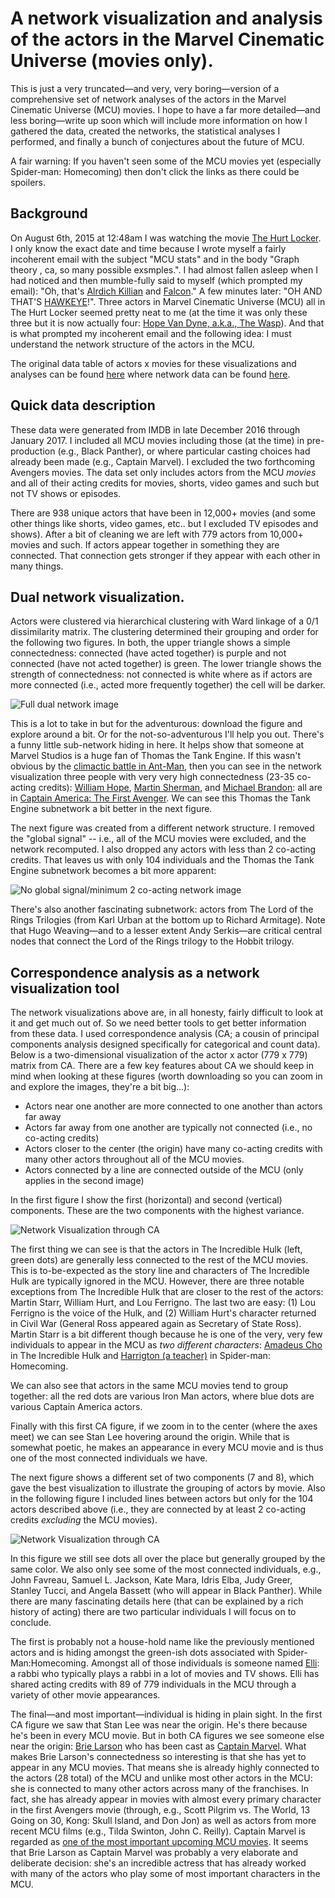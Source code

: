# A network visualization and analysis of the actors in the Marvel Cinematic Universe (movies only). 

This is just a very truncated—and very, very boring—version of a comprehensive set of network analyses of the actors in the Marvel Cinematic Universe (MCU) movies. I hope to have a far more detailed—and less boring—write up soon which will include more information on how I gathered the data, created the networks, the statistical analyses I performed, and finally a bunch of conjectures about the future of MCU.

A fair warning: If you haven't seen some of the MCU movies yet (especially Spider-man: Homecoming) then don't click the links as there could be spoilers. 

## Background

On August 6th, 2015 at 12:48am I was watching the movie [The Hurt Locker](http://www.imdb.com/title/tt0887912/). I only know the exact date and time because I wrote myself a fairly incoherent email with the subject "MCU stats" and in the body "Graph theory , ca, so many possible exsmples.". I had almost fallen asleep when I had noticed and then mumble-fully said to myself (which prompted my email): "Oh, that's [Alrdich Killian](http://marvelcinematicuniverse.wikia.com/wiki/Aldrich_Killian) and [Falcon](http://marvelcinematicuniverse.wikia.com/wiki/Falcon)." A few minutes later: "OH AND THAT'S [HAWKEYE](http://marvelcinematicuniverse.wikia.com/wiki/Hawkeye)!". Three actors in Marvel Cinematic Universe (MCU) all in The Hurt Locker seemed pretty neat to me (at the time it was only these three but it is now actually four: [Hope Van Dyne, a.k.a., The Wasp](http://marvelcinematicuniverse.wikia.com/wiki/Hope_van_Dyne)). And that is what prompted my incoherent email and the following idea: I must understand the network structure of the actors in the MCU.


The original data table of actors x movies for these visualizations and analyses can be found [here](./Data/MovieMat/movie.mat.rda) where network data can be found [here](./Data/ForAnalyses/).


## Quick data description

These data were generated from IMDB in late December 2016 through January 2017. I included all MCU movies including those (at the time) in pre-production (e.g., Black Panther), or where particular casting choices had already been made (e.g., Captain Marvel). I excluded the two forthcoming Avengers movies. The data set only includes actors from the MCU *movies* and all of their acting credits for movies, shorts, video games and such but not TV shows or episodes. 

There are 938 unique actors that have been in 12,000+ movies (and some other things like shorts, video games, etc.. but I excluded TV episodes and shows). After a bit of cleaning we are left with 779 actors from 10,000+ movies and such. If actors appear together in something they are connected. That connection gets stronger if they appear with each other in many things. 

## Dual network visualization. 

Actors were clustered via hierarchical clustering with Ward linkage of a 0/1 dissimilarity matrix. The clustering determined their grouping and order for the following two figures. In both, the upper triangle shows a simple connectedness: connected (have acted together) is purple and not connected (have not acted together) is green. The lower triangle shows the strength of connectedness: not connected is white where as if actors are more connected (i.e., acted more frequently together) the cell will be darker. 

![Full dual network image](./Pictures/DualNetworkVis/1a_DualNet.png)

This is a lot to take in but for the adventurous: download the figure and explore around a bit. Or for the not-so-adventurous I'll help you out. There's a funny little sub-network hiding in here. It helps show that someone at Marvel Studios is a huge fan of Thomas the Tank Engine. If this wasn't obvious by the [climactic battle in Ant-Man](https://www.youtube.com/watch?v=muYbXyYxd5E), then you can see in the network visualization three people with very very high connectedness (23-35 co-acting credits): [William Hope](http://www.imdb.com/name/nm0394054/), [Martin Sherman](http://www.imdb.com/name/nm1453396/), and [Michael Brandon](http://www.imdb.com/name/nm0104787/): all are in [Captain America: The First Avenger](http://www.imdb.com/title/tt0458339/fullcredits). We can see this Thomas the Tank Engine subnetwork a bit better in the next figure. 

The next figure was created from a different network structure. I removed the "global signal" -- i.e., all of the MCU movies were excluded, and the network recomputed. I also dropped any actors with less than 2 co-acting credits. That leaves us with only 104 individuals and the Thomas the Tank Engine subnetwork becomes a bit more apparent:

![No global signal/minimum 2 co-acting network image](./Pictures/DualNetworkVis/3b_DualNet_NoGS_Min2_reorder.png)

There's also another fascinating subnetwork: actors from The Lord of the Rings Trilogies (from Karl Urban at the bottom up to Richard Armitage). Note that Hugo Weaving—and to a lesser extent Andy Serkis—are critical central nodes that connect the Lord of the Rings trilogy to the Hobbit trilogy.


## Correspondence analysis as a network visualization tool

The network visualizations above are, in all honesty, fairly difficult to look at it and get much out of. So we need better tools to get better information from these data. I used correspondence analysis (CA; a cousin of principal components analysis designed specifically for categorical and count data). Below is a two-dimensional visualization of the actor x actor (779 x 779) matrix from CA. There are a few key features about CA we should keep in mind when looking at these figures (worth downloading so you can zoom in and explore the images, they're a bit big...):

* Actors near one another are more connected to one another than actors far away
* Actors far away from one another are typically not connected (i.e., no co-acting credits)
* Actors closer to the center (the origin) have many co-acting credits with many other actors throughout all of the MCU movies.
* Actors connected by a line are connected outside of the MCU (only applies in the second image)


In the first figure I show the first (horizontal) and second (vertical) components. These are the two components with the highest variance. 

![Network Visualization through CA](./Pictures/CA/2a_CA_12__NetworkConfig.png)


The first thing we can see is that the actors in The Incredible Hulk (left, green dots) are generally less connected to the rest of the MCU movies. This is to-be-expected as the story line and characters of The Incredible Hulk are typically ignored in the MCU. However, there are three notable exceptions from The Incredible Hulk that are closer to the rest of the actors: Martin Starr, William Hurt, and Lou Ferrigno. The last two are easy: (1) Lou Ferrigno is the voice of the Hulk, and (2) William Hurt's character returned in Civil War (General Ross appeared again as Secretary of State Ross). Martin Starr is a bit different though because he is one of the very, very few individuals to appear in the MCU as *two different characters*: [Amadeus Cho](http://marvelcinematicuniverse.wikia.com/wiki/Amadeus_Cho) in The Incredible Hulk and [Harrigton (a teacher)](http://marvelcinematicuniverse.wikia.com/wiki/Harrington) in Spider-man: Homecoming.

We can also see that actors in the same MCU movies tend to group together: all the red dots are various Iron Man actors, where blue dots are various Captain America actors. 

Finally with this first CA figure, if we zoom in to the center (where the axes meet) we can see Stan Lee hovering around the origin. While that is somewhat poetic, he makes an appearance in every MCU movie and is thus one of the most connected individuals we have. 


The next figure shows a different set of two components (7 and 8), which gave the best visualization to illustrate the grouping of actors by movie. Also in the following figure I included lines between actors but only for the 104 actors described above (i.e., they are connected by at least 2 co-acting credits *excluding* the MCU movies).

![Network Visualization through CA](./Pictures/CA/3b_CA_78__NoGS_Min2_Network.png)

In this figure we still see dots all over the place but generally grouped by the same color. We also only see some of the most connected individuals, e.g., John Favreau, Samuel L. Jackson, Kate Mara, Idris Elba, Judy Greer, Stanley Tucci, and Angela Bassett (who will appear in Black Panther). While there are many fascinating details here (that can be explained by a rich history of acting) there are two particular individuals I will focus on to conclude.

The first is probably not a house-hold name like the previously mentioned actors and is hiding amongst the green-ish dots associated with Spider-Man:Homecoming. Amongst all of those individuals is someone named [Elli](http://www.imdb.com/name/nm1380939/): a rabbi who typically plays a rabbi in a lot of movies and TV shows. Elli has shared acting credits with 89 of 779 individuals in the MCU through a variety of other movie appearances. 


The final—and most important—individual is hiding in plain sight. In the first CA figure we saw that Stan Lee was near the origin. He's there because he's been in every MCU movie. But in both CA figures we see someone else near the origin: [Brie Larson](http://www.imdb.com/name/nm0488953/) who has been cast as [Captain Marvel](http://www.imdb.com/title/tt4154664/). What makes Brie Larson's connectedness so interesting is that she has yet to appear in any MCU movies. That means she is already highly connected to the actors (28 total) of the MCU and unlike most other actors in the MCU: she is connected to many other actors across many of the franchises. In fact, she has already appear in movies with almost every primary character in the first Avengers movie (through, e.g., Scott Pilgrim vs. The World, 13 Going on 30, Kong: Skull Island, and Don Jon) as well as actors from more recent MCU films (e.g., Tilda Swinton, John C. Reilly). Captain Marvel is regarded as [one of the most important upcoming MCU movies](http://nerdist.com/captain-marvel-is-the-mcus-most-powerful-hero-according-to-kevin-feige/). It seems that Brie Larson as Captain Marvel was probably a very elaborate and deliberate decision: she's an incredible actress that has already worked with many of the actors who play some of most important characters in the MCU. 




